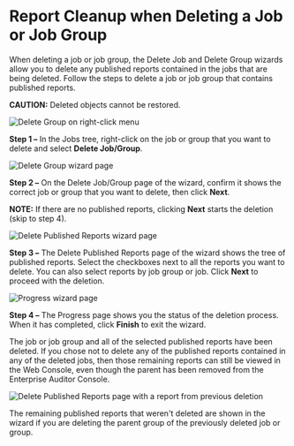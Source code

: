 # Report Cleanup when Deleting a Job or Job Group

When deleting a job or job group, the Delete Job and Delete Group wizards allow you to delete any
published reports contained in the jobs that are being deleted. Follow the steps to delete a job or
job group that contains published reports.

**CAUTION:** Deleted objects cannot be restored.

![Delete Group on right-click menu](/img/product_docs/accessanalyzer/11.6/accessanalyzer/admin/hostmanagement/jobstree.webp)

**Step 1 –** In the Jobs tree, right-click on the job or group that you want to delete and select
**Delete Job/Group**.

![Delete Group wizard page](/img/product_docs/accessanalyzer/11.6/accessanalyzer/admin/report/deletegroup.webp)

**Step 2 –** On the Delete Job/Group page of the wizard, confirm it shows the correct job or group
that you want to delete, then click **Next**.

**NOTE:** If there are no published reports, clicking **Next** starts the deletion (skip to step 4).

![Delete Published Reports wizard page](/img/product_docs/accessanalyzer/11.6/accessanalyzer/admin/report/reporttree.webp)

**Step 3 –** The Delete Published Reports page of the wizard shows the tree of published reports.
Select the checkboxes next to all the reports you want to delete. You can also select reports by job
group or job. Click **Next** to proceed with the deletion.

![Progress wizard page](/img/product_docs/accessanalyzer/11.6/accessanalyzer/install/application/upgrade/progress.webp)

**Step 4 –** The Progress page shows you the status of the deletion process. When it has completed,
click **Finish** to exit the wizard.

The job or job group and all of the selected published reports have been deleted. If you chose not
to delete any of the published reports contained in any of the deleted jobs, then those remaining
reports can still be viewed in the Web Console, even though the parent has been removed from the
Enterprise Auditor Console.

![Delete Published Reports page with a report from previous deletion](/img/product_docs/accessanalyzer/11.6/accessanalyzer/admin/report/reportfrompreviousdeletion.webp)

The remaining published reports that weren't deleted are shown in the wizard if you are deleting the
parent group of the previously deleted job or group.
